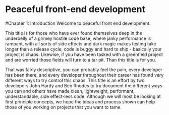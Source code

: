 # Peaceful front-end development
#Chapter 1: Introduction
Welcome to peaceful front end development.

This title is for those who have ever found themselves deep in the underbelly of a grimey hostile code base, where janky performance is rampant, with all sorts of side effects and dark magic makes testing take longer than a release cycle, code is buggy and hard to ship - basically your project is chaos. Likewise, if you have been tasked with a greenfield project and are worried those fields will turn to a tar pit. Than this title is for you. 

That was fairly descriptive, you can probably feel the pain, every developer has been there, and every developer throughout their career has found very different ways to try control this chaos. This title is an effort by two developers John Hardy and Ben Rhodes to try document the different ways you can and others have made clean, lightweight, performant, understandable, side effect-less code. Although we will most be looking at first principle concepts, we hope the ideas and process shown can help those of you working on projects that you want to tame. 
